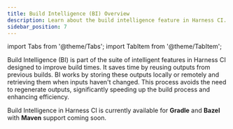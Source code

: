 ```yaml
---
title: Build Intelligence (BI) Overview
description: Learn about the build intelligence feature in Harness CI.
sidebar_position: 7
---
```


import Tabs from '@theme/Tabs';
import TabItem from '@theme/TabItem';

Build Intelligence (BI) is part of the suite of intelligent features in Harness CI designed to improve build times. It saves time by reusing outputs from previous builds. BI works by storing these outputs locally or remotely and retrieving them when inputs haven't changed. This process avoids the need to regenerate outputs, significantly speeding up the build process and enhancing efficiency.

Build Intelligence in Harness CI is currently available for **Gradle** and **Bazel** with **Maven** support coming soon.


